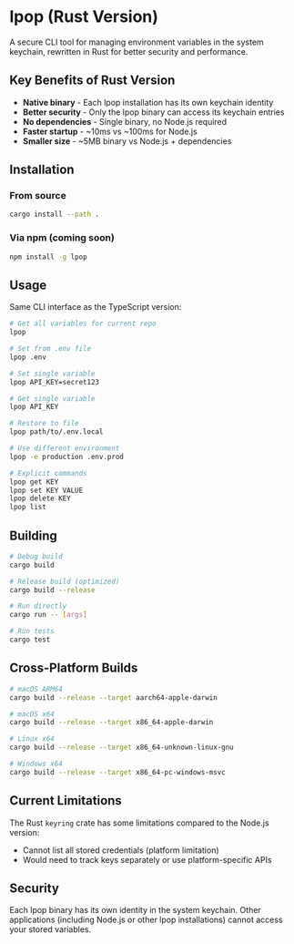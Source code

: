 # lpop (Rust Version)

A secure CLI tool for managing environment variables in the system keychain, rewritten in Rust for better security and performance.

## Key Benefits of Rust Version

- **Native binary** - Each lpop installation has its own keychain identity
- **Better security** - Only the lpop binary can access its keychain entries
- **No dependencies** - Single binary, no Node.js required
- **Faster startup** - ~10ms vs ~100ms for Node.js
- **Smaller size** - ~5MB binary vs Node.js + dependencies

## Installation

### From source
```bash
cargo install --path .
```

### Via npm (coming soon)
```bash
npm install -g lpop
```

## Usage

Same CLI interface as the TypeScript version:

```bash
# Get all variables for current repo
lpop

# Set from .env file
lpop .env

# Set single variable
lpop API_KEY=secret123

# Get single variable  
lpop API_KEY

# Restore to file
lpop path/to/.env.local

# Use different environment
lpop -e production .env.prod

# Explicit commands
lpop get KEY
lpop set KEY VALUE
lpop delete KEY
lpop list
```

## Building

```bash
# Debug build
cargo build

# Release build (optimized)
cargo build --release

# Run directly
cargo run -- [args]

# Run tests
cargo test
```

## Cross-Platform Builds

```bash
# macOS ARM64
cargo build --release --target aarch64-apple-darwin

# macOS x64
cargo build --release --target x86_64-apple-darwin

# Linux x64
cargo build --release --target x86_64-unknown-linux-gnu

# Windows x64
cargo build --release --target x86_64-pc-windows-msvc
```

## Current Limitations

The Rust `keyring` crate has some limitations compared to the Node.js version:
- Cannot list all stored credentials (platform limitation)
- Would need to track keys separately or use platform-specific APIs

## Security

Each lpop binary has its own identity in the system keychain. Other applications (including Node.js or other lpop installations) cannot access your stored variables.